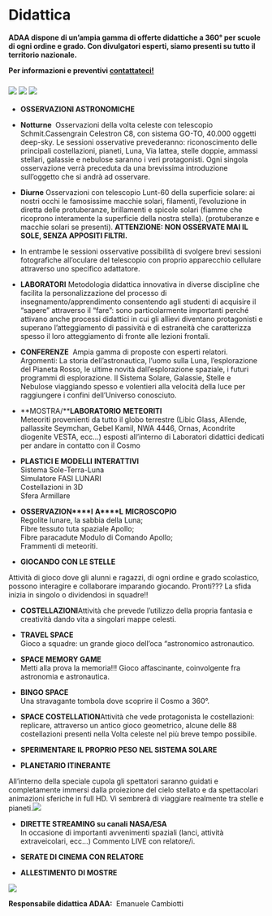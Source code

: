 Didattica
=========

**ADAA dispone di un’ampia gamma di offerte didattiche a 360° per scuole di ogni ordine e grado. Con divulgatori esperti, siamo presenti su tutto il territorio nazionale.**  

**Per informazioni e preventivi [contattateci!](https://www.adaa.it/wp/wp-content/uploads/2022/09/contatti-adaa.pdf)**  

### ![](https://www.adaa.it/wp/wp-content/uploads/2021/03/Sfera-Armillare-300x225.jpg) ![](https://www.adaa.it/wp/wp-content/uploads/2021/03/pianeti-di-notte-300x200.jpg) ![](https://www.adaa.it/wp/wp-content/uploads/2021/03/osservazioni-centri-commerciali-300x169.jpg)

*   **OSSERVAZIONI ASTRONOMICHE**
    
*   **Notturne**  Osservazioni della volta celeste con telescopio Schmit.Cassengrain Celestron C8, con sistema GO-TO, 40.000 oggetti deep-sky. Le sessioni osservative prevederanno: riconoscimento delle principali costellazioni, pianeti, Luna, Via lattea, stelle doppie, ammassi stellari, galassie e nebulose saranno i veri protagonisti. Ogni singola osservazione verrà preceduta da una brevissima introduzione sull’oggetto che si andrà ad osservare.
    

*   **Diurne** Osservazioni con telescopio Lunt-60 della superficie solare: ai nostri occhi le famosissime macchie solari, filamenti, l’evoluzione in diretta delle protuberanze, brillamenti e spicole solari (fiamme che ricoprono interamente la superficie della nostra stella). (protuberanze e macchie solari se presenti). **ATTENZIONE: NON OSSERVATE MAI IL SOLE, SENZA APPOSITI FILTRI.**
    
*   In entrambe le sessioni osservative possibilità di svolgere brevi sessioni fotografiche all’oculare del telescopio con proprio apparecchio cellulare attraverso uno specifico adattatore.
    

*   **LABORATORI** Metodologia didattica innovativa in diverse discipline che facilita la personalizzazione del processo di insegnamento/apprendimento consentendo agli studenti di acquisire il “sapere” attraverso il “fare”: sono particolarmente importanti perché attivano anche processi didattici in cui gli allievi diventano protagonisti e superano l’atteggiamento di passività e di estraneità che caratterizza spesso il loro atteggiamento di fronte alle lezioni frontali.
    
*   **CONFERENZE**  Ampia gamma di proposte con esperti relatori. Argomenti: La storia dell’astronautica, l’uomo sulla Luna, l’esplorazione del Pianeta Rosso, le ultime novità dall’esplorazione spaziale, i futuri programmi di esplorazione. Il Sistema Solare, Galassie, Stelle e Nebulose viaggiando spesso e volentieri alla velocità della luce per raggiungere i confini dell’Universo conosciuto. 
    

*   **MOSTRA/****LABORATORIO** **METEORITI**  
    Meteoriti provenienti da tutto il globo terrestre (Libic Glass, Allende, pallassite Seymchan, Gebel Kamil, NWA 4446, Ornas, Acondrite diogenite VESTA, ecc…) esposti all’interno di Laboratori didattici dedicati per andare in contatto con il Cosmo
    
*   **PLASTICI E MODELLI** **INTERATTIVI**  
    Sistema Sole-Terra-Luna  
    Simulatore FASI LUNARI  
    Costellazioni in 3D  
    Sfera Armillare
    
*   **OSSERVAZION****I** **A****L** **MICROSCOPIO**  
    Regolite lunare, la sabbia della Luna;  
    Fibre tessuto tuta spaziale Apollo;  
    Fibre paracadute Modulo di Comando Apollo;  
    Frammenti di meteoriti.
    
*   **GIOCANDO CON LE STELLE**
    

Attività di gioco dove gli alunni e ragazzi, di ogni ordine e grado scolastico, possono interagire e collaborare imparando giocando. Pronti??? La sfida inizia in singolo o dividendosi in squadre!!

*   **COSTELLAZIONI**Attività che prevede l’utilizzo della propria fantasia e creatività dando vita a singolari mappe celesti.
    
*   **TRAVEL SPACE**  
    Gioco a squadre: un grande gioco dell’oca “astronomico astronautico.
    
*   **SPACE MEMORY GAME**  
    Metti alla prova la memoria!!! Gioco affascinante, coinvolgente fra astronomia e astronautica.
    
*   **BINGO SPACE**  
    Una stravagante tombola dove scoprire il Cosmo a 360°.
    
*   **SPACE COSTELLATION**Attività che vede protagonista le costellazioni: replicare, attraverso un antico gioco geometrico, alcune delle 88 costellazioni presenti nella Volta celeste nel più breve tempo possibile.
    

*   **SPERIMENTARE** **IL PROPRIO PESO NEL SISTEMA SOLARE**
    
*   **PLANETARIO ITINERANTE**
    

All’interno della speciale cupola gli spettatori saranno guidati e completamente immersi dalla proiezione del cielo stellato e da spettacolari animazioni sferiche in full HD. Vi sembrerà di viaggiare realmente tra stelle e pianeti.[![](https://www.adaa.it/wp/wp-content/uploads/2021/03/Schermata-2021-03-04-alle-21.17.32.png)](https://www.adaa.it/il-planetario/)

*   **DIRETTE STREAMING su canali NASA/ESA**  
    In occasione di importanti avvenimenti spaziali (lanci, attività extraveicolari, ecc…) Commento LIVE con relatore/i.
    
*   **SERATE DI CINEMA CON RELATORE**
    
*   **ALLESTIMENTO** **DI MOSTRE** 
    

**[![](https://www.adaa.it/wp/wp-content/uploads/2021/03/Space-Shuttle-scala-1-25-768x1024.jpg)](https://www.adaa.it/mostra/)**

**Responsabile didattica ADAA:**  Emanuele Cambiotti